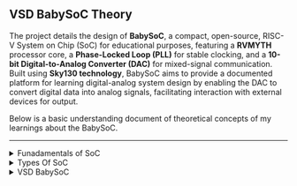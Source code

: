 ## VSD BabySoC Theory


The project details the design of **BabySoC**, a compact, open-source, RISC-V System on Chip (SoC) for educational purposes, featuring a **RVMYTH** processor core, a **Phase-Locked Loop (PLL)** for stable clocking, and a **10-bit Digital-to-Analog Converter (DAC)** for mixed-signal communication. Built using **Sky130 technology**, BabySoC aims to provide a documented platform for learning digital-analog system design by enabling the DAC to convert digital data into analog signals, facilitating interaction with external devices for output.

Below is a basic understanding document of theoretical concepts of my learnings about the BabySoC.

---
<details>
   <summary> Funadamentals of SoC </summary>

   ### 📖 Theory – Fundamentals of SoC

A **System on a Chip (SoC)** is a **single integrated circuit (IC)** that combines multiple electronic components, such as processors, memory, input/output ports, and various functional units like GPUs and modems, into one compact chip. SoCs are foundational to modern electronics, notably in smartphones, tablets, and laptops, because their high integration:  

- Reduces device size 📏  
- Decreases power consumption ⚡  
- Optimizes performance by shortening signal paths 🚀  
- Offers significant cost benefits 💰  

### 🛠 What SoC Includes

1. **Central Processing Unit (CPU):**  
   The "brain" of the SoC, responsible for executing instructions and managing tasks for the overall system 🧠

2. **Memory:**  
   Includes on-chip RAM **(Random Access Memory)** for temporary data storage and ROM **(Read-Only Memory)** for permanent system instructions and firmware 💾

3. **Input/Output (I/O) Interfaces:**  
   Allows the SoC to communicate with other devices and components, such as USB, SPI, and I2C 🔌

4. **Power Management Units:**  
   Circuits designed to manage and optimize the power consumption of the entire system, crucial for battery-powered devices 🔋

5. **Digital Signal Processor (DSP):**  
   Optimized for signal processing tasks, such as data collection, processing, and decoding images 🎵📷

6. **Connectivity Modules:**  
   Integrated components for wireless communication, such as Wi-Fi and Bluetooth 🌐

---

### ✨ Benefits of SoCs

1. **Miniaturization:** Enables smaller and more portable electronic devices 📱  
2. **Performance:** Reduced distances between components on a single chip improve signal integrity and speed ⚡  
3. **Power Efficiency:** Highly integrated designs often lead to lower overall power consumption 🔋  
4. **Cost-Effectiveness:** Mass production of a single complex chip can be more economical than manufacturing and assembling many separate chips 💰  
5. **Customization:** SoCs can be tailored with specific components to meet the unique requirements of different electronic systems 🎯  

---

### 🌍 Where You Can Find SoCs

SoCs are used in a vast array of devices:  

1. **Mobile Devices:** Smartphones and tablets heavily rely on SoCs for their compact design and diverse functionality 📱  
2. **Computers:** Used in laptops and desktops to integrate essential components 💻  
3. **Automotive Systems:** Improving processing power and connectivity in modern vehicles 🚗  
4. **Wearable Devices:** Essential for integrating powerful computing into small, wearable form factors ⌚  
5. **Medical Devices:** Enhancing processing capabilities in patient monitoring and diagnostic equipment 🏥  

---

### 🔹 Examples of Popular SoCs

1. **Apple A-series:** The processor at the core of iPhones, such as the A15 Bionic or A16 Bionic 🍏  
2. **Apple M-series:** Powerful SoCs found in modern MacBooks and iPads, like the M1 or M2 💻  
3. **Qualcomm Snapdragon:** Prevalent in many Android phones and gaming devices 🐉  
4. **Samsung Exynos:** Samsung's proprietary SoC, found in some Galaxy phones and other devices 📱  
5. **MediaTek:** Another major SoC manufacturer, with chips integrated into a variety of consumer electronic devices 🎛

</details>

<details>
<summary> Types Of SoC </summary>


### 1. Microcontroller-based SoCs

These SoCs are engineered for low-power consumption and executing simple, dedicated control functions.

Core: Built around a microcontroller (MCU).

Purpose: Designed for simple control tasks where minimal processing and maximum battery life are required.

Applications: Ideal for loT devices, small sensors, basic home appliances, and embedded automotive systems.

Key Advantage: Exceptional power efficiency and highly optimized for repetitive, real-time control loops.

### 2. Microprocessor-based SoCs

These architectures are designed for handling complex tasks, running full operating systems, and managing extensive data processing.

Core: Features a powerful microprocessor (MPU).

Purpose: To manage multiple concurrent tasks and support complex, interactive applications.

Applications: Commonly found in smartphones, tablets, and advanced single-board computers that require high computational power.

Key Advantage: Higher processing capability necessary for demanding, data-intensive, and interactive user experiences.

### 3. Application-Specific SoCs (ASICs)

These SoCs are custom-designed for maximum efficiency and speed in one specific, high-performance area.


Core: Highly specialized logic and accelerated computing blocks.

Purpose: Optimized for single-domain tasks that require massive parallel processing or extreme throughput.

Applications: Graphics Processing Units (GPUs), AI/Machine Learning accelerators, high-speed network processors, and custom industrial controllers.

Key Advantage: Achieves superior performance and energy efficiency for its specific task compared to general-purpose architectures.


</details>

<details>
<summary> VSD BabySoC </summary>

### 🧠 VSDBabySoC Overview

* BabySoC is a small, open-source System-on-Chip (SoC) built using the RISC-V architecture.

* Designed to test 3 open-source IP cores — CPU, PLL, and DAC — and analyze their analog behavior.

* Built for learning SoC integration of digital and analog blocks.



---

### ⚙️ Key Components

1. **CPU – RVMYTH**

* 32-bit RISC-V based microprocessor core developed by VSD Corp.

* Implements RV32I instruction set (basic integer instructions).

* Pipeline stages: IF → ID → EX → MEM → WB.

* Receives clock from PLL and communicates externally via SPI interface.

* Output is sent to DAC for analog conversion.

* Runs at 1.8V for low power consumption.



---

2. **Clock Generator – 8x PLL**

PLL (Phase-Locked Loop) generates a high-frequency clock from a slower reference clock.

Main parts:

* Phase Detector: Compares input and output phases.

* Loop Filter: Removes unwanted noise.

* VCO: Generates clock controlled by input voltage.

* Feedback Divider: Divides frequency by 8 (8x PLL → output = 8× input frequency).


**Purpose:**

* Multiplies clock frequency for high-speed SoC operations.

* Distributes clean, stable clock signals across the chip.

* Reduces jitter and noise for reliable performance.




---

3. **Output Interface – 10-bit DAC**

* DAC (Digital-to-Analog Converter) converts digital signals into continuous analog output.

* Acts as a bridge between the digital CPU output and real-world analog devices.

**Key Features:**

* Resolution: 10-bit → 1024 output levels.

* Speed: Determines how fast conversions occur (sample rate).


* Used here for analog signal output of CPU data.



---

### ⚡ Power & Mixed-Signal Design

* Mixed-signal SoC: Combines digital (RVMYTH) and analog (PLL + DAC) components.

* Operates at multiple voltages —

>> 1.8V → RVMYTH (digital)

>> 3.3V → DAC and SPI (analog/peripheral)


* **Level Shifters (LS):**

>> Convert signals between 1.8V and 3.3V domains.

>> Ensure correct communication between digital and analog parts.




---

### 🎓 Why BabySoC is Ideal for Learning

* Simplified SoC with only 3 IP cores – CPU, PLL, DAC.

* Demonstrates key SoC integration challenges like:

* Clock generation and synchronization

* Mixed voltage operation

* Digital–analog interfacing


Completely open-source – all IPs are transparent and editable.

Great for understanding real-world SoC design concepts in a clean, educational setup.